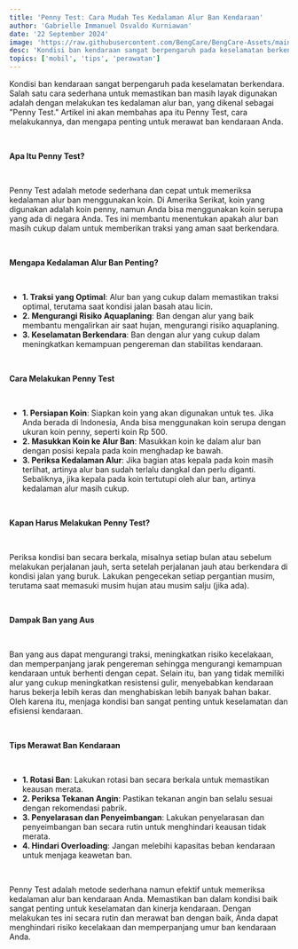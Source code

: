 ```yaml
---
title: 'Penny Test: Cara Mudah Tes Kedalaman Alur Ban Kendaraan'
author: 'Gabrielle Immanuel Osvaldo Kurniawan'
date: '22 September 2024'
image: 'https://raw.githubusercontent.com/BengCare/BengCare-Assets/main/articles/8/Penny.png'
desc: 'Kondisi ban kendaraan sangat berpengaruh pada keselamatan berkendara. Salah satu cara sederhana untuk memastikan ban masih layak digunakan adalah dengan melakukan tes kedalaman alur ban, yang dikenal sebagai "Penny Test." Artikel ini akan membahas apa itu Penny Test, cara melakukannya, dan mengapa penting untuk merawat ban kendaraan Anda.'
topics: ['mobil', 'tips', 'perawatan']
---
```


Kondisi ban kendaraan sangat berpengaruh pada keselamatan berkendara. Salah satu cara sederhana untuk memastikan ban masih layak digunakan adalah dengan melakukan tes kedalaman alur ban, yang dikenal sebagai "Penny Test." Artikel ini akan membahas apa itu Penny Test, cara melakukannya, dan mengapa penting untuk merawat ban kendaraan Anda.

&nbsp;&nbsp;

**Apa Itu Penny Test?**

&nbsp;&nbsp;

Penny Test adalah metode sederhana dan cepat untuk memeriksa kedalaman alur ban menggunakan koin. Di Amerika Serikat, koin yang digunakan adalah koin penny, namun Anda bisa menggunakan koin serupa yang ada di negara Anda. Tes ini membantu menentukan apakah alur ban masih cukup dalam untuk memberikan traksi yang aman saat berkendara.

&nbsp;&nbsp;

**Mengapa Kedalaman Alur Ban Penting?**

&nbsp;&nbsp;

- **1. Traksi yang Optimal**: Alur ban yang cukup dalam memastikan traksi optimal, terutama saat kondisi jalan basah atau licin.
- **2. Mengurangi Risiko Aquaplaning**: Ban dengan alur yang baik membantu mengalirkan air saat hujan, mengurangi risiko aquaplaning.
- **3. Keselamatan Berkendara**: Ban dengan alur yang cukup dalam meningkatkan kemampuan pengereman dan stabilitas kendaraan.

&nbsp;&nbsp;

**Cara Melakukan Penny Test**

&nbsp;&nbsp;

- **1. Persiapan Koin**: Siapkan koin yang akan digunakan untuk tes. Jika Anda berada di Indonesia, Anda bisa menggunakan koin serupa dengan ukuran koin penny, seperti koin Rp 500.
- **2. Masukkan Koin ke Alur Ban**: Masukkan koin ke dalam alur ban dengan posisi kepala pada koin menghadap ke bawah.
- **3. Periksa Kedalaman Alur**: Jika bagian atas kepala pada koin masih terlihat, artinya alur ban sudah terlalu dangkal dan perlu diganti. Sebaliknya, jika kepala pada koin tertutupi oleh alur ban, artinya kedalaman alur masih cukup.

&nbsp;&nbsp;

**Kapan Harus Melakukan Penny Test?**

&nbsp;&nbsp;

Periksa kondisi ban secara berkala, misalnya setiap bulan atau sebelum melakukan perjalanan jauh, serta setelah perjalanan jauh atau berkendara di kondisi jalan yang buruk. Lakukan pengecekan setiap pergantian musim, terutama saat memasuki musim hujan atau musim salju (jika ada).

&nbsp;&nbsp;

**Dampak Ban yang Aus**

&nbsp;&nbsp;

Ban yang aus dapat mengurangi traksi, meningkatkan risiko kecelakaan, dan memperpanjang jarak pengereman sehingga mengurangi kemampuan kendaraan untuk berhenti dengan cepat. Selain itu, ban yang tidak memiliki alur yang cukup meningkatkan resistensi gulir, menyebabkan kendaraan harus bekerja lebih keras dan menghabiskan lebih banyak bahan bakar. Oleh karena itu, menjaga kondisi ban sangat penting untuk keselamatan dan efisiensi kendaraan.

&nbsp;&nbsp;

**Tips Merawat Ban Kendaraan**

&nbsp;&nbsp;

- **1. Rotasi Ban**: Lakukan rotasi ban secara berkala untuk memastikan keausan merata.
- **2. Periksa Tekanan Angin**: Pastikan tekanan angin ban selalu sesuai dengan rekomendasi pabrik.
- **3. Penyelarasan dan Penyeimbangan**: Lakukan penyelarasan dan penyeimbangan ban secara rutin untuk menghindari keausan tidak merata.
- **4. Hindari Overloading**: Jangan melebihi kapasitas beban kendaraan untuk menjaga keawetan ban.

&nbsp;&nbsp;

Penny Test adalah metode sederhana namun efektif untuk memeriksa kedalaman alur ban kendaraan Anda. Memastikan ban dalam kondisi baik sangat penting untuk keselamatan dan kinerja kendaraan. Dengan melakukan tes ini secara rutin dan merawat ban dengan baik, Anda dapat menghindari risiko kecelakaan dan memperpanjang umur ban kendaraan Anda.

